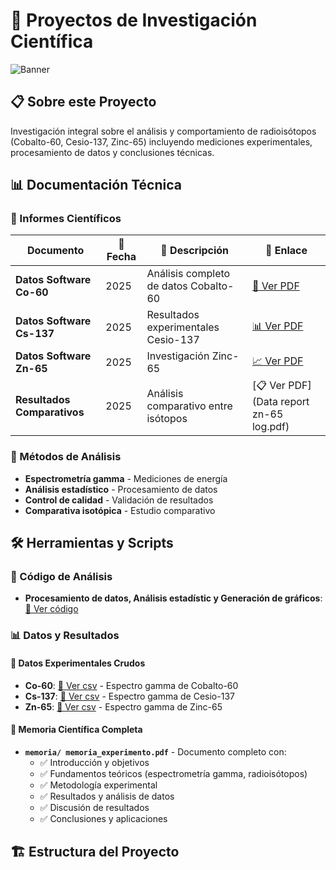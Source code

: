 # 🔬 Proyectos de Investigación Científica

![Banner](https://via.placeholder.com/1200x300/0D8BF2/FFFFFF?text=Análisis+de+Radioisótopos+Co-60+Cs-137+Zn-65)

## 📋 Sobre este Proyecto

Investigación integral sobre el análisis y comportamiento de radioisótopos (Cobalto-60, Cesio-137, Zinc-65) incluyendo mediciones experimentales, procesamiento de datos y conclusiones técnicas.

## 📊 Documentación Técnica

### 📁 Informes Científicos

| Documento | 📅 Fecha | 📝 Descripción | 🔗 Enlace |
|-----------|----------|----------------|-----------|
| **Datos Software Co-60** | 2025 | Análisis completo de datos Cobalto-60 | [📄 Ver PDF](https://github.com/joseluis004/PROYECTOS/blob/main/Data%20report%20co-60%20log%20bueno.pdf) |
| **Datos Software Cs-137** | 2025 | Resultados experimentales Cesio-137 | [📊 Ver PDF](https://github.com/joseluis004/PROYECTOS/blob/main/Primera%20medici%C3%B3n%20cs-137.pdf) |
| **Datos Software Zn-65** | 2025 | Investigación Zinc-65 | [📈 Ver PDF](https://github.com/joseluis004/PROYECTOS/blob/main/Data%20report%20zn-65%20log.pdf) |
| **Resultados Comparativos** | 2025 | Análisis comparativo entre isótopos | [📋 Ver PDF](Data report zn-65 log.pdf) |


### 🔬 Métodos de Análisis

- **Espectrometría gamma** - Mediciones de energía
- **Análisis estadístico** - Procesamiento de datos
- **Control de calidad** - Validación de resultados
- **Comparativa isotópica** - Estudio comparativo

## 🛠️ Herramientas y Scripts

### 🔧 Código de Análisis
- **Procesamiento de datos, Análisis estadístic y Generación de gráficos**: [📄 Ver código](https://github.com/joseluis004/PROYECTOS/blob/main/Analisis_de_espectros-optimized.ipynb)


### 📊 Datos y Resultados

#### 🔬 Datos Experimentales Crudos
- **Co-60**:  [📄 Ver csv](https://github.com/joseluis004/PROYECTOS/blob/main/espectro_Co60.csv) - Espectro gamma de Cobalto-60
- **Cs-137**: [📄 Ver csv](https://github.com/joseluis004/PROYECTOS/blob/main/espectro_Cs60.csv) - Espectro gamma de Cesio-137
- **Zn-65**: [📄 Ver csv](https://github.com/joseluis004/PROYECTOS/blob/main/espectro_Zn65.csv) - Espectro gamma de Zinc-65


#### 🔬 Memoria Científica Completa
- **`memoria/ memoria_experimento.pdf`** - Documento completo con:
  - ✅ Introducción y objetivos
  - ✅ Fundamentos teóricos (espectrometría gamma, radioisótopos)
  - ✅ Metodología experimental
  - ✅ Resultados y análisis de datos
  - ✅ Discusión de resultados
  - ✅ Conclusiones y aplicaciones


## 🏗️ Estructura del Proyecto
